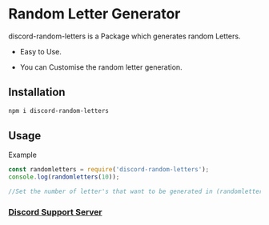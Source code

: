 # Random Letter Generator


discord-random-letters is a Package which generates random Letters.

- Easy to Use.

- You can Customise the random letter generation.

## Installation

```sh
npm i discord-random-letters
```

## Usage

Example

```javascript
const randomletters = require('discord-random-letters');
console.log(randomletters(10));

//Set the number of letter's that want to be generated in (randomletters(4).
```



### [Discord Support Server](https://discord.gg/zRqEsZjFj8)